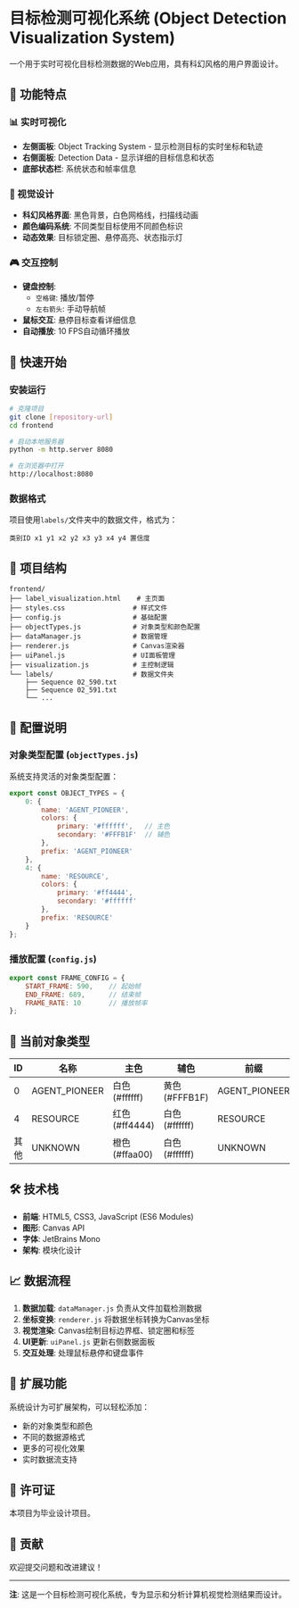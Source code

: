 # 目标检测可视化系统 (Object Detection Visualization System)

一个用于实时可视化目标检测数据的Web应用，具有科幻风格的用户界面设计。

## 🎯 功能特点

### 📊 实时可视化
- **左侧面板**: Object Tracking System - 显示检测目标的实时坐标和轨迹
- **右侧面板**: Detection Data - 显示详细的目标信息和状态
- **底部状态栏**: 系统状态和帧率信息

### 🎨 视觉设计
- **科幻风格界面**: 黑色背景，白色网格线，扫描线动画
- **颜色编码系统**: 不同类型目标使用不同颜色标识
- **动态效果**: 目标锁定圈、悬停高亮、状态指示灯

### 🎮 交互控制
- **键盘控制**: 
  - `空格键`: 播放/暂停
  - `左右箭头`: 手动导航帧
- **鼠标交互**: 悬停目标查看详细信息
- **自动播放**: 10 FPS自动循环播放

## 🚀 快速开始

### 安装运行
```bash
# 克隆项目
git clone [repository-url]
cd frontend

# 启动本地服务器
python -m http.server 8080

# 在浏览器中打开
http://localhost:8080
```

### 数据格式
项目使用`labels/`文件夹中的数据文件，格式为：
```
类别ID x1 y1 x2 y2 x3 y3 x4 y4 置信度
```

## 📁 项目结构

```
frontend/
├── label_visualization.html    # 主页面
├── styles.css                 # 样式文件
├── config.js                  # 基础配置
├── objectTypes.js             # 对象类型和颜色配置
├── dataManager.js             # 数据管理
├── renderer.js                # Canvas渲染器
├── uiPanel.js                 # UI面板管理
├── visualization.js           # 主控制逻辑
└── labels/                    # 数据文件夹
    ├── Sequence 02_590.txt
    ├── Sequence 02_591.txt
    └── ...
```

## 🔧 配置说明

### 对象类型配置 (`objectTypes.js`)
系统支持灵活的对象类型配置：

```javascript
export const OBJECT_TYPES = {
    0: {
        name: 'AGENT_PIONEER',
        colors: {
            primary: '#ffffff',   // 主色
            secondary: '#FFFB1F'  // 辅色
        },
        prefix: 'AGENT_PIONEER'
    },
    4: {
        name: 'RESOURCE',
        colors: {
            primary: '#ff4444',
            secondary: '#ffffff'
        },
        prefix: 'RESOURCE'
    }
};
```

### 播放配置 (`config.js`)
```javascript
export const FRAME_CONFIG = {
    START_FRAME: 590,    // 起始帧
    END_FRAME: 689,      // 结束帧
    FRAME_RATE: 10       // 播放帧率
};
```

## 🎨 当前对象类型

| ID | 名称 | 主色 | 辅色 | 前缀 |
|----|------|------|------|------|
| 0 | AGENT_PIONEER | 白色 (#ffffff) | 黄色 (#FFFB1F) | AGENT_PIONEER |
| 4 | RESOURCE | 红色 (#ff4444) | 白色 (#ffffff) | RESOURCE |
| 其他 | UNKNOWN | 橙色 (#ffaa00) | 白色 (#ffffff) | UNKNOWN |

## 🛠️ 技术栈

- **前端**: HTML5, CSS3, JavaScript (ES6 Modules)
- **图形**: Canvas API
- **字体**: JetBrains Mono
- **架构**: 模块化设计

## 📈 数据流程

1. **数据加载**: `dataManager.js` 负责从文件加载检测数据
2. **坐标变换**: `renderer.js` 将数据坐标转换为Canvas坐标
3. **视觉渲染**: Canvas绘制目标边界框、锁定圈和标签
4. **UI更新**: `uiPanel.js` 更新右侧数据面板
5. **交互处理**: 处理鼠标悬停和键盘事件

## 🔮 扩展功能

系统设计为可扩展架构，可以轻松添加：
- 新的对象类型和颜色
- 不同的数据源格式
- 更多的可视化效果
- 实时数据流支持

## 📄 许可证

本项目为毕业设计项目。

## 🤝 贡献

欢迎提交问题和改进建议！

---

**注**: 这是一个目标检测可视化系统，专为显示和分析计算机视觉检测结果而设计。 